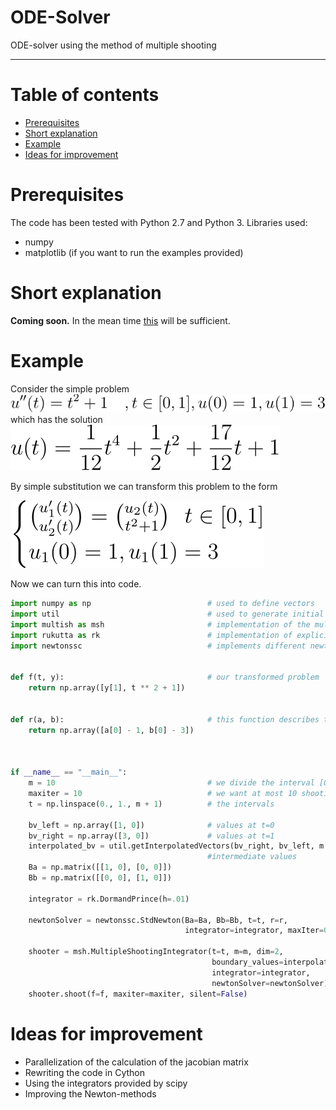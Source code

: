 # ODE-Solver

ODE-solver using the method of multiple shooting

---


Table of contents
=================

<!--ts-->
   * [Prerequisites](#prerequisites)
   * [Short explanation](#short-explanation)
   * [Example](#example)
   * [Ideas for improvement](#ideas-for-improvement)
<!--te-->

Prerequisites
=====

The code has been tested with Python 2.7 and Python 3.
Libraries used:
* numpy
* matplotlib (if you want to run the examples provided)

Short explanation
=====
**Coming soon.** In the mean time [this](https://en.wikipedia.org/wiki/Direct_multiple_shooting_method) will be sufficient.


Example
=====
Consider the simple problem ![](./doc/bvp_poly.svg) which has the solution 
![](./doc/sol_poly.svg)

By simple substitution we can transform this problem to the form 


![](./doc/transformed_poly.svg)


Now we can turn this into code.

```python
import numpy as np  						# used to define vectors
import util									# used to generate initial values at each interval
import multish as msh  						# implementation of the multiple shooting algorithm
import rukutta as rk 						# implementation of explicit Runge-Kutta methods
import newtonssc							# implements different newton methods


def f(t, y):								# our transformed problem  
	return np.array([y[1], t ** 2 + 1])


def r(a, b):								# this function describes the boundary-conditions
	return np.array([a[0] - 1, b[0] - 3])



if __name__ == "__main__":
	m = 10									# we divide the interval [0,1] into 10 intervals
	maxiter = 10							# we want at most 10 shooting iterations
	t = np.linspace(0., 1., m + 1)			# the intervals

	bv_left = np.array([1, 0])				# values at t=0
	bv_right = np.array([3, 0])				# values at t=1
	interpolated_bv = util.getInterpolatedVectors(bv_right, bv_left, m + 1)
											#intermediate values
	Ba = np.matrix([[1, 0], [0, 0]])		
	Bb = np.matrix([[0, 0], [1, 0]])

	integrator = rk.DormandPrince(h=.01)

	newtonSolver = newtonssc.StdNewton(Ba=Ba, Bb=Bb, t=t, r=r,
									   integrator=integrator, maxIter=0)

	shooter = msh.MultipleShootingIntegrator(t=t, m=m, dim=2,
											 boundary_values=interpolated_bv,
											 integrator=integrator,
											 newtonSolver=newtonSolver)
	shooter.shoot(f=f, maxiter=maxiter, silent=False)


```
Ideas for improvement
=====
* Parallelization of the calculation of the jacobian matrix <math> ∇F(s(k)) </math>
* Rewriting the code in Cython
* Using the integrators provided by scipy
* Improving the Newton-methods

